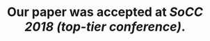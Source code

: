 ---
layout: news
title: Our paper was accepted at <b><i>SoCC 2018 (top-tier conference)</i></b>.
photos:
  - socc-2018
members:
  - Ki-Dong Kang
  - Daehoon Kim
YYYY: "2018"
MM: "08"
DD: 
sidebar:
  - title: Publication
    items:
      - type: internal
        url: /publications/socc18-kdkang/
alterlink: 
---